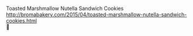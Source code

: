 Toasted Marshmallow Nutella Sandwich Cookies	http://bromabakery.com/2015/04/toasted-marshmallow-nutella-sandwich-cookies.html	
਍